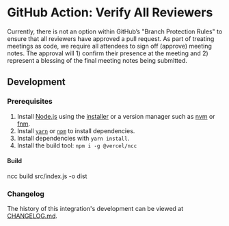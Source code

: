 # GitHub Action: Verify All Reviewers 

Currently, there is not an option within GitHub’s "Branch Protection Rules" to ensure that all reviewers have approved a pull request. As part of treating meetings as code, we require all attendees to sign off (approve) meeting notes. The approval will 1) confirm their presence at the meeting and 2) represent a blessing of the final meeting notes being submitted.   

## Development

### Prerequisites

1. Install [Node.js](https://nodejs.org/) using the [installer](https://nodejs.org/en/download/) or a version manager such as [nvm](https://github.com/nvm-sh/nvm) or [fnm](https://github.com/Schniz/fnm).
2. Install [`yarn`](https://yarnpkg.com/getting-started/install) or [`npm`](https://github.com/npm/cli#installation) to install dependencies.
3. Install dependencies with `yarn install`.
4. Install the build tool: `npm i -g @vercel/ncc`

#### Build
ncc build src/index.js -o dist 

### Changelog
 The history of this integration's development can be viewed at [CHANGELOG.md](CHANGELOG.md).